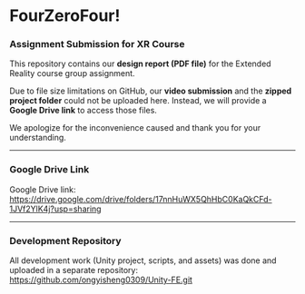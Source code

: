 # FourZeroFour!  

### Assignment Submission for XR Course  

This repository contains our **design report (PDF file)** for the Extended Reality course group assignment.  

Due to file size limitations on GitHub, our **video submission** and the **zipped project folder** could not be uploaded here. Instead, we will provide a **Google Drive link** to access those files.  

We apologize for the inconvenience caused and thank you for your understanding.  

---

### Google Drive Link  
Google Drive link: https://drive.google.com/drive/folders/17nnHuWX5QhHbC0KaQkCFd-1JVf2YlK4j?usp=sharing 

---

### Development Repository  
All development work (Unity project, scripts, and assets) was done and uploaded in a separate repository:  
https://github.com/ongyisheng0309/Unity-FE.git

